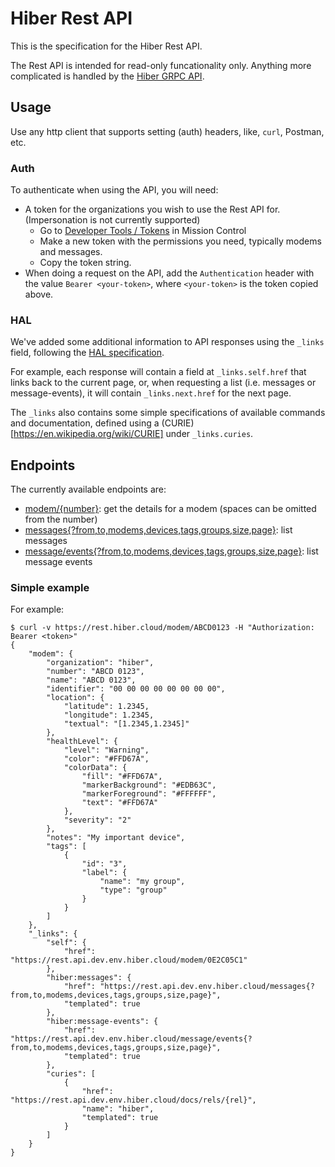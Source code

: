 # Hiber Rest API

This is the specification for the Hiber Rest API.

The Rest API is intended for read-only funcationality only.
Anything more complicated is handled by the [Hiber GRPC API](https://github.com/hiberglobal/api).

## Usage

Use any http client that supports setting (auth) headers, like, `curl`, Postman, etc.

### Auth

To authenticate when using the API, you will need:

- A token for the organizations you wish to use the Rest API for.
  (Impersonation is not currently supported)
  - Go to [Developer Tools / Tokens](https://hiber.cloud/developers/token) in Mission Control
  - Make a new token with the permissions you need, typically modems and messages.
  - Copy the token string.
- When doing a request on the API, add the `Authentication` header with the value `Bearer <your-token>`,
  where `<your-token>` is the token copied above.

### HAL

We've added some additional information to API responses using the `_links` field,
following the [HAL specification](https://en.wikipedia.org/wiki/Hypertext_Application_Language).

For example, each response will contain a field at `_links.self.href` that links back to the current page,
or, when requesting a list (i.e. messages or message-events), it will contain `_links.next.href` for the next page.

The `_links` also contains some simple specifications of available commands and documentation,
defined using a (CURIE)[https://en.wikipedia.org/wiki/CURIE] under `_links.curies`.

## Endpoints

The currently available endpoints are:

- [modem/{number}](docs/modem.md): get the details for a modem (spaces can be omitted from the number)
- [messages{?from,to,modems,devices,tags,groups,size,page}](docs/messages.md): list messages
- [message/events{?from,to,modems,devices,tags,groups,size,page}](docs/message-events.md): list message events

### Simple example

For example:

```
$ curl -v https://rest.hiber.cloud/modem/ABCD0123 -H "Authorization: Bearer <token>"
{
    "modem": {
        "organization": "hiber",
        "number": "ABCD 0123",
        "name": "ABCD 0123",
        "identifier": "00 00 00 00 00 00 00 00",
        "location": {
            "latitude": 1.2345,
            "longitude": 1.2345,
            "textual": "[1.2345,1.2345]"
        },
        "healthLevel": {
            "level": "Warning",
            "color": "#FFD67A",
            "colorData": {
                "fill": "#FFD67A",
                "markerBackground": "#EDB63C",
                "markerForeground": "#FFFFFF",
                "text": "#FFD67A"
            },
            "severity": "2"
        },
        "notes": "My important device",
        "tags": [
            {
                "id": "3",
                "label": {
                    "name": "my group",
                    "type": "group"
                }
            }
        ]
    },
    "_links": {
        "self": {
            "href": "https://rest.api.dev.env.hiber.cloud/modem/0E2C05C1"
        },
        "hiber:messages": {
            "href": "https://rest.api.dev.env.hiber.cloud/messages{?from,to,modems,devices,tags,groups,size,page}",
            "templated": true
        },
        "hiber:message-events": {
            "href": "https://rest.api.dev.env.hiber.cloud/message/events{?from,to,modems,devices,tags,groups,size,page}",
            "templated": true
        },
        "curies": [
            {
                "href": "https://rest.api.dev.env.hiber.cloud/docs/rels/{rel}",
                "name": "hiber",
                "templated": true
            }
        ]
    }
}
```
